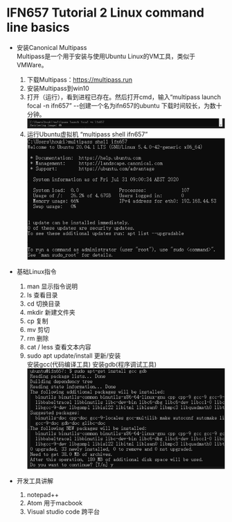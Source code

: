 # IFN657 Tutorial 2 Linux command line basics

+ 安装Canonical Multipass  
Multipass是一个用于安装与使用Ubuntu Linux的VM工具，类似于VMWare。
    1. 下载Multipass：https://multipass.run
    2. 安装Multipass到win10
    3. 打开（运行），看到进程已存在。然后打开cmd，输入“multipass launch focal -n ifn657” --创建一个名为ifn657的ubuntu 下载时间较长，为数十分钟。  
    ![creating ubuntu vm](./images/tutorial2_image1.png)
    4. 运行Ubuntu虚拟机 “multipass shell ifn657”  
    ![creating ubuntu vm](./images/tutorial2_image2.png)

+ 基础Linux指令
    1. man 显示指令说明
    2. ls 查看目录
    3. cd 切换目录
    4. mkdir 新建文件夹
    5. cp 复制
    6. mv 剪切
    7. rm 删除
    8. cat / less 查看文本内容
    9. sudo apt update/install 更新/安装  
    安装gcc(代码编译工具) 安装gdb(程序调试工具)  
    ![creating ubuntu vm](./images/tutorial2_image3.png)

+ 开发工具讲解
    1. notepad++
    2. Atom 用于macbook
    3. Visual studio code 跨平台
